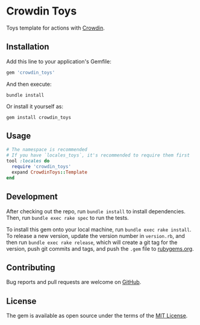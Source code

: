 # Crowdin Toys

Toys template for actions with [Crowdin](https://crowdin.com/).

## Installation

Add this line to your application's Gemfile:

```ruby
gem 'crowdin_toys'
```

And then execute:

```shell
bundle install
```

Or install it yourself as:

```shell
gem install crowdin_toys
```

## Usage

```ruby
# The namespace is recommended
# If you have `locales_toys`, it's recommended to require them first
tool :locales do
  require 'crowdin_toys'
  expand CrowdinToys::Template
end
```

## Development

After checking out the repo, run `bundle install` to install dependencies.
Then, run `bundle exec rake spec` to run the tests.

To install this gem onto your local machine, run `bundle exec rake install`.
To release a new version, update the version number in `version.rb`,
and then run `bundle exec rake release`, which will create a git tag
for the version, push git commits and tags, and push the `.gem` file
to [rubygems.org](https://rubygems.org).

## Contributing

Bug reports and pull requests are welcome on [GitHub](https://github.com/AlexWayfer/crowdin_toys).

## License

The gem is available as open source under the terms of the
[MIT License](https://opensource.org/licenses/MIT).
